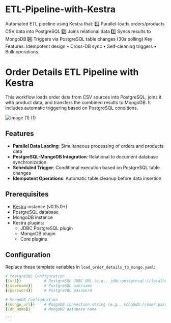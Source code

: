# ETL-Pipeline-with-Kestra
Automated ETL pipeline using Kestra that:
1️⃣ Parallel-loads orders/products CSV data into PostgreSQL 
2️⃣ Joins relational data
3️⃣ Syncs results to MongoDB 
4️⃣ Triggers via PostgreSQL table changes (30s polling) Key Features: Idempotent design • Cross-DB sync • Self-cleaning triggers • Bulk operations.


# Order Details ETL Pipeline with Kestra

This workflow loads order data from CSV sources into PostgreSQL, joins it with product data, and transfers the combined results to MongoDB. It includes automatic triggering based on PostgreSQL conditions.

![image (1) (1)](https://github.com/user-attachments/assets/e81f4c19-a9e7-4fa4-8079-37eab1e881d0)


## Features
- **Parallel Data Loading**: Simultaneous processing of orders and products data
- **PostgreSQL-MongoDB Integration**: Relational to document database synchronization
- **Scheduled Trigger**: Conditional execution based on PostgreSQL table changes
- **Idempotent Operations**: Automatic table cleanup before data insertion

## Prerequisites
- [Kestra](https://kestra.io) instance (v0.15.0+)
- PostgreSQL database
- MongoDB instance
- Kestra plugins:
  - JDBC PostgreSQL plugin
  - MongoDB plugin
  - Core plugins

## Configuration
Replace these template variables in `load_order_details_to_mongo.yaml`:
```yaml
# PostgreSQL Configuration
{{url}}          # PostgreSQL JDBC URL (e.g., jdbc:postgresql://localhost:5432/orders)
{{username}}     # PostgreSQL username
{{password}}     # PostgreSQL password

# MongoDB Configuration
{{mongo_url}}    # MongoDB connection string (e.g., mongodb://user:pass@localhost:27017)
{{db_name}}      # MongoDB database name

'''


